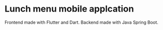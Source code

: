 # Lunch menu mobile applcation
Frontend made with Flutter and Dart.
Backend made with Java Spring Boot.

